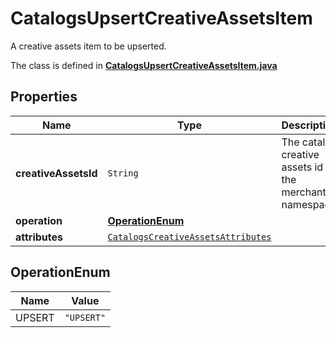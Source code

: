 

# CatalogsUpsertCreativeAssetsItem

A creative assets item to be upserted.

The class is defined in **[CatalogsUpsertCreativeAssetsItem.java](../../src/main/java/org/openapitools/model/CatalogsUpsertCreativeAssetsItem.java)**

## Properties

Name | Type | Description | Notes
------------ | ------------- | ------------- | -------------
**creativeAssetsId** | `String` | The catalog creative assets id in the merchant namespace | 
**operation** | [**OperationEnum**](#OperationEnum) |  | 
**attributes** | [`CatalogsCreativeAssetsAttributes`](CatalogsCreativeAssetsAttributes.md) |  | 


## OperationEnum

Name | Value
---- | -----
UPSERT | `"UPSERT"`



